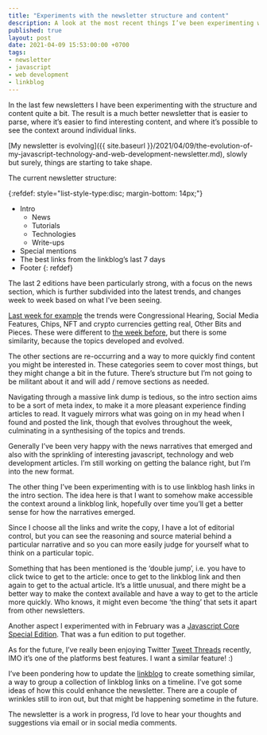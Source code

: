 ```yaml
---
title: "Experiments with the newsletter structure and content"
description: A look at the most recent things I’ve been experimenting with in my javascript, technology and web development newsletter.
published: true
layout: post
date: 2021-04-09 15:53:00:00 +0700
tags:
- newsletter
- javascript
- web development
- linkblog
---
```

In the last few newsletters I have been experimenting with the structure and content quite a bit. The result is a much better newsletter that is easier to parse, where it’s easier to find interesting content, and where it’s possible to see the context around individual links.

[My newsletter is evolving]({{ site.baseurl }}/2021/04/09/the-evolution-of-my-javascript-technology-and-web-development-newsletter.md), slowly but surely, things are starting to take shape.

The current newsletter structure:

{:refdef: style="list-style-type:disc; margin-bottom: 14px;"}
- Intro
    - News
    - Tutorials
    - Technologies
    - Write-ups 
- Special mentions
- The best links from the linkblog’s last 7 days
- Footer
{: refdef}

The last 2 editions have been particularly strong, with a focus on the news section, which is further subdivided into the latest trends, and changes week to week based on what I’ve been seeing. 

[Last week for example](https://markjgsmith.substack.com/p/mark-smiths-newsletter-03-04-2021) the trends were Congressional Hearing, Social Media Features, Chips, NFT and crypto currencies getting real, Other Bits and Pieces. These were different to [the week before](https://markjgsmith.substack.com/p/mark-smiths-newsletter-27-03-2021), but there is some similarity, because the topics developed and evolved.

The other sections are re-occurring and a way to more quickly find content you might be interested in. These categories seem to cover most things, but they might change a bit in the future. There’s structure but I’m not going to be militant about it and will add / remove sections as needed.

Navigating through a massive link dump is tedious, so the intro section aims to be a sort of meta index, to make it a more pleasant experience finding articles to read. It vaguely mirrors what was going on in my head when I found and posted the link, though that evolves throughout the week, culminating in a synthesising of the topics and trends.

Generally I’ve been very happy with the news narratives that emerged and also with the sprinkling of interesting javascript, technology and web development articles. I’m still working on getting the balance right, but I’m into the new format.

The other thing I’ve been experimenting with is to use linkblog hash links in the intro section. The idea here is that I want to somehow make accessible the context around a linkblog link, hopefully over time you’ll get a better sense for how the narratives emerged. 

Since I choose all the links and write the copy, I have a lot of editorial control, but you can see the reasoning and source material behind a particular narrative and so you can more easily judge for yourself what to think on a particular topic. 

Something that has been mentioned is the ‘double jump’, i.e. you have to click twice to get to the article: once to get to the linkblog link and then again to get to the actual article. It’s a little unusual, and there might be a better way to make the context available and have a way to get to the article more quickly. Who knows, it might even become ‘the thing’ that sets it apart from other newsletters.

Another aspect I experimented with in February was a [Javascript Core Special Edition](https://markjgsmith.substack.com/p/mark-smiths-newsletter-27-02-2021). That was a fun edition to put together.

As for the future, I’ve really been enjoying Twitter [Tweet Threads](https://business.twitter.com/en/blog/how-tweet-threads.html) recently, IMO it’s one of the platforms best features. I want a similar feature! :)

I’ve been pondering how to update the [linkblog](https://links.markjgsmith.com) to create something similar, a way to group a collection of linkblog links on a timeline. I’ve got some ideas of how this could enhance the newsletter. There are a couple of wrinkles still to iron out, but that might be happening sometime in the future.

The newsletter is a work in progress, I’d love to hear your thoughts and suggestions via email or in social media comments.
